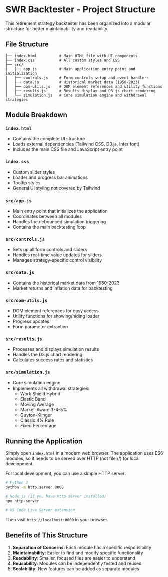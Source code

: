 # SWR Backtester - Project Structure

This retirement strategy backtester has been organized into a modular structure for better maintainability and readability.

## File Structure

```
├── index.html          # Main HTML file with UI components
├── index.css           # All custom styles and CSS
├── src/
│   ├── app.js          # Main application entry point and initialization
│   ├── controls.js     # Form controls setup and event handlers
│   ├── data.js         # Historical market data (1950-2023)
│   ├── dom-utils.js    # DOM element references and utility functions
│   ├── results.js      # Results display and D3.js chart rendering
│   └── simulation.js   # Core simulation engine and withdrawal strategies
```

## Module Breakdown

### `index.html`
- Contains the complete UI structure
- Loads external dependencies (Tailwind CSS, D3.js, Inter font)
- Includes the main CSS file and JavaScript entry point

### `index.css` 
- Custom slider styles
- Loader and progress bar animations
- Tooltip styles
- General UI styling not covered by Tailwind

### `src/app.js`
- Main entry point that initializes the application
- Coordinates between all modules
- Handles the debounced simulation triggering
- Contains the main backtesting loop

### `src/controls.js`
- Sets up all form controls and sliders
- Handles real-time value updates for sliders
- Manages strategy-specific control visibility

### `src/data.js`
- Contains the historical market data from 1950-2023
- Market returns and inflation data for backtesting

### `src/dom-utils.js`
- DOM element references for easy access
- Utility functions for showing/hiding loader
- Progress updates
- Form parameter extraction

### `src/results.js`
- Processes and displays simulation results
- Handles the D3.js chart rendering
- Calculates success rates and statistics

### `src/simulation.js`
- Core simulation engine
- Implements all withdrawal strategies:
  - Work Shield Hybrid
  - Elastic Band
  - Moving Average
  - Market-Aware 3-4-5%
  - Guyton-Klinger
  - Classic 4% Rule
  - Fixed Percentage

## Running the Application

Simply open `index.html` in a modern web browser. The application uses ES6 modules, so it needs to be served over HTTP (not file://) for local development.

For local development, you can use a simple HTTP server:
```bash
# Python 3
python -m http.server 8000

# Node.js (if you have http-server installed)
npx http-server

# VS Code Live Server extension
```

Then visit `http://localhost:8000` in your browser.

## Benefits of This Structure

1. **Separation of Concerns**: Each module has a specific responsibility
2. **Maintainability**: Easier to find and modify specific functionality
3. **Readability**: Smaller, focused files are easier to understand
4. **Reusability**: Modules can be independently tested and reused
5. **Scalability**: New features can be added as separate modules
